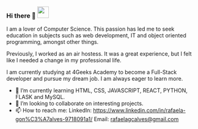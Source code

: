 ### Hi there 👋 <img src="https://raw.githubusercontent.com/MartinHeinz/MartinHeinz/master/wave.gif" width="30px">

I am a lover of Computer Science. This passion has led me to seek education in subjects such as web development, IT and object oriented programming, amongst other things. 

Previously, I worked as an air hostess. It was a great experience, but I felt like I needed a change in my professional life. 

I am currently studying at 4Geeks Academy to become a Full-Stack developer and pursue my dream job. I am always eager to learn more. 

- 🌱 I’m currently learning HTML, CSS, JAVASCRIPT, REACT, PYTHON, FLASK and MySQL.
- 👯 I’m looking to collaborate on interesting projects.
- 📫 How to reach me: LinkedIn: https://www.linkedin.com/in/rafaela-gon%C3%A7alves-9718091a1/
                      Email: rafaelagcalves@gmail.com

